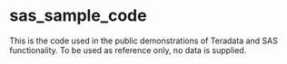 # sas_sample_code
This is the code used in the public demonstrations of Teradata and SAS functionality.
To be used as reference only, no data is supplied.
